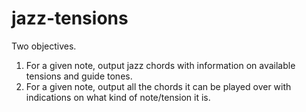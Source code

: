 # jazz-tensions
Two objectives.

1) For a given note, output jazz chords with information on available tensions and guide tones.
2) For a given note, output all the chords it can be played over with indications on what kind of note/tension it is.
